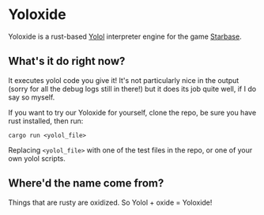 # Yoloxide

Yoloxide is a rust-based [Yolol](https://wiki.starbasegame.com/index.php/YOLOL) interpreter engine for the game [Starbase](https://www.starbasegame.com/).

## What's it do right now?

It executes yolol code you give it! It's not particularly nice in the output (sorry for all the debug logs still in there!) but it does its job quite well, if I do say so myself.

If you want to try our Yoloxide for yourself, clone the repo, be sure you have rust installed, then run:
```
cargo run <yolol_file>
```

Replacing `<yolol_file>` with one of the test files in the repo, or one of your own yolol scripts.

## Where'd the name come from?

Things that are rusty are oxidized. So Yolol + oxide = Yoloxide!
